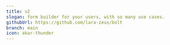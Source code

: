 ```yaml
---
title: v2
slogan: form builder for your users, with so many use cases.
githubUrl: https://github.com/lara-zeus/bolt
branch: main
icon: akar-thunder
---
```

